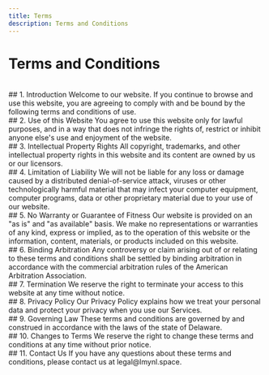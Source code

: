 ```yaml
---
title: Terms
description: Terms and Conditions
---
```


# Terms and Conditions

<br />
## 1. Introduction
Welcome to our website. If you continue to browse and use this website, you are agreeing to comply with and be bound by the following terms and conditions of use.

<br />
## 2. Use of this Website
You agree to use this website only for lawful purposes, and in a way that does not infringe the rights of, restrict or inhibit anyone else's use and enjoyment of the website.

<br />
## 3. Intellectual Property Rights
All copyright, trademarks, and other intellectual property rights in this website and its content are owned by us or our licensors.

<br />
## 4. Limitation of Liability
We will not be liable for any loss or damage caused by a distributed denial-of-service attack, viruses or other technologically harmful material that may infect your computer equipment, computer programs, data or other proprietary material due to your use of our website.

<br />
## 5. No Warranty or Guarantee of Fitness
Our website is provided on an "as is" and "as available" basis. We make no representations or warranties of any kind, express or implied, as to the operation of this website or the information, content, materials, or products included on this website.

<br />
## 6. Binding Arbitration
Any controversy or claim arising out of or relating to these terms and conditions shall be settled by binding arbitration in accordance with the commercial arbitration rules of the American Arbitration Association.

<br />
## 7. Termination
We reserve the right to terminate your access to this website at any time without notice.

<br />
## 8. Privacy Policy
Our Privacy Policy explains how we treat your personal data and protect your privacy when you use our Services.

<br />
## 9. Governing Law
These terms and conditions are governed by and construed in accordance with the laws of the state of Delaware.

<br />
## 10. Changes to Terms
We reserve the right to change these terms and conditions at any time without prior notice.

<br />
## 11. Contact Us
If you have any questions about these terms and conditions, please contact us at legal@lmynl.space.
